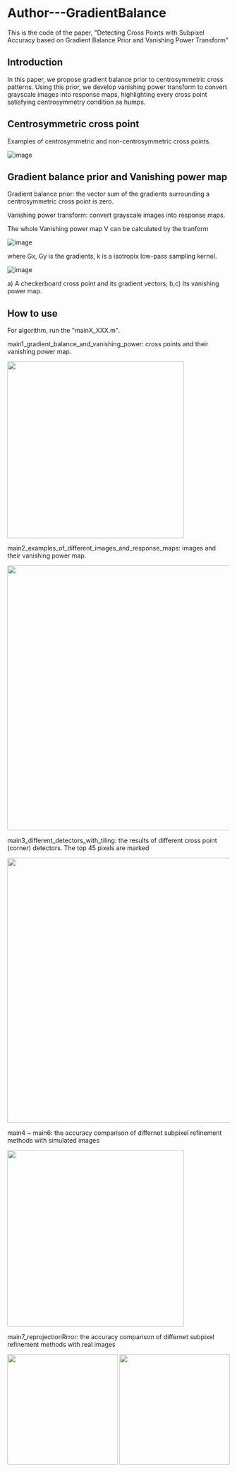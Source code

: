 # Author---GradientBalance
This is the code of the paper, "Detecting Cross Points with Subpixel Accuracy based on Gradient Balance Prior and Vanishing Power Transform"
## Introduction
In this paper, we propose gradient balance prior to centrosymmetric cross patterns. Using this prior, we develop vanishing power transform to convert grayscale images into response maps, highlighting every cross point satisfying centrosymmetry condition as humps.

## Centrosymmetric cross point
Examples of centrosymmetric and non-centrosymmetric cross points.

![image](https://github.com/Lilin2015/Author---GradientBalance/assets/17568542/b5b4c371-361d-410e-b233-30f279b76e7a)

## Gradient balance prior and Vanishing power map
Gradient balance prior: the vector sum of the gradients surrounding a centrosymmetric cross point is zero.

Vanishing power transform: convert grayscale images into response maps.

The whole Vanishing power map V can be calculated by the tranform

![image](https://user-images.githubusercontent.com/17568542/201604838-ff0e3855-953f-48ef-a400-cc292c80582c.png)

where Gx, Gy is the gradients, k is a isotropix low-pass sampling kernel.   

![image](https://user-images.githubusercontent.com/17568542/201600973-15d49af0-f23b-4c0c-a457-6af49e3cd324.png)

a) A checkerboard cross point and its gradient vectors; 
b,c) Its vanishing power map.

## How to use
For algorithm, run the "mainX_XXX.m".

main1_gradient_balance_and_vanishing_power: cross points and their vanishing power map.

<img src="https://github.com/Lilin2015/Author---GradientBalance/assets/17568542/1e9d4ead-4cf1-4039-8b10-59f5d6e15375" width="400">

main2_examples_of_different_images_and_response_maps: images and their vanishing power map.

<img src="https://github.com/Lilin2015/Author---GradientBalance/assets/17568542/f6faf768-782b-47fd-a314-b386aac2cdd2" width="600">

main3_different_detectors_with_tiling: the results of different cross point (corner) detectors. The top 45 pixels
are marked

<img src="https://github.com/Lilin2015/Author---GradientBalance/assets/17568542/167f0a2f-dd13-4fa8-a738-40615d3b4453" width="600">

main4 ~ main6: the accuracy comparison of differnet subpixel refinement methods with simulated images

<img src="https://github.com/Lilin2015/Author---GradientBalance/assets/17568542/ef40c711-a93c-41a7-a723-7ab8d49bb70b" width="400">

main7_reprojectionRrror: the accuracy comparison of differnet subpixel refinement methods with real images


<img src="https://github.com/Lilin2015/Author---GradientBalance/assets/17568542/99023b3e-b8e2-49a0-984d-690539eb7cad" width="250">
<img src="https://github.com/Lilin2015/Author---GradientBalance/assets/17568542/b5ed1105-3de9-4840-9eb3-734d3d6d49cf" width="250">
